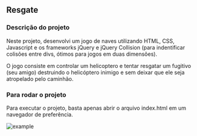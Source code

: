## Resgate

### Descrição do projeto
Neste projeto, desenvolvi um jogo de naves utilizando HTML, CSS, Javascript e os frameworks jQuery e jQuery Collision (para indentificar colisões entre divs, ótimos para jogos em duas dimensões).

O jogo consiste em controlar um helicoptero e tentar resgatar um fugitivo (seu amigo) destruindo o helicóptero inimigo e sem deixar que ele seja atropelado pelo caminhão.

### Para rodar o projeto
Para executar o projeto, basta apenas abrir o arquivo index.html em um navegador de preferência.

![example](example.png)